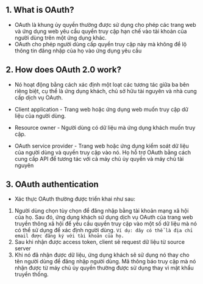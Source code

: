 ## 1. What is OAuth?
- OAuth là khung ủy quyền thường được sử dụng cho phép các trang web và ứng dụng web yêu cầu quyền truy cập hạn chế vào tài khoản của người dùng trên một ứng dụng khác. 
- OAuth cho phép người dùng cấp quyền truy cập này mà không để lộ thông tin đăng nhập của họ vào ứng dụng yêu cầu
## 2. How does OAuth 2.0 work?
- Nó hoạt động bằng cách xác định một loạt các tương tác giữa ba bên riêng biệt, cụ thể là ứng dụng khách, chủ sở hữu tài nguyên và nhà cung cấp dịch vụ OAuth.

- Client application - Trang web hoặc ứng dụng web muốn truy cập dữ liệu của người dùng.
- Resource owner - Người dùng có dữ liệu mà ứng dụng khách muốn truy cập.
- OAuth service provider -  Trang web hoặc ứng dụng kiểm soát dữ liệu của người dùng và quyền truy cập vào nó. 
  Họ hỗ trợ OAuth bằng cách cung cấp API để tương tác với cả máy chủ ủy quyền và máy chủ tài nguyên
## 3. OAuth authentication
- Xác thực OAuth thường được triển khai như sau:
1. Người dùng chọn tùy chọn để đăng nhập bằng tài khoản mạng xã hội của họ. Sau đó, ứng dụng khách sử dụng dịch vụ OAuth của trang web truyền thông
xã hội để yêu cầu quyền truy cập vào một số dữ liệu mà nó có thể sử dụng để xác định người dùng. 
`Ví dụ: đây có thể là địa chỉ email được đăng ký với tài khoản của họ.`
2. Sau khi nhận được access token, client sẽ request dữ liệu từ source server 
3. Khi nó đã nhận được dữ liệu, ứng dụng khách sẽ sử dụng nó thay cho tên người dùng để đăng nhập người dùng.
   Mã thông báo truy cập mà nó nhận được từ máy chủ ủy quyền thường được sử dụng thay vì mật khẩu truyền thống.
  
  
  
  
  
  
  
  
  
  
  
